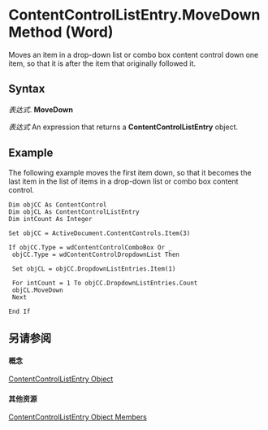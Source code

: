 
# ContentControlListEntry.MoveDown Method (Word)

Moves an item in a drop-down list or combo box content control down one item, so that it is after the item that originally followed it.


## Syntax

 _表达式_. **MoveDown**

 _表达式_ An expression that returns a **ContentControlListEntry** object.


## Example

The following example moves the first item down, so that it becomes the last item in the list of items in a drop-down list or combo box content control.


```
Dim objCC As ContentControl 
Dim objCL As ContentControlListEntry 
Dim intCount As Integer 
 
Set objCC = ActiveDocument.ContentControls.Item(3) 
 
If objCC.Type = wdContentControlComboBox Or _ 
 objCC.Type = wdContentControlDropdownList Then 
 
 Set objCL = objCC.DropdownListEntries.Item(1) 
 
 For intCount = 1 To objCC.DropdownListEntries.Count 
 objCL.MoveDown 
 Next 
 
End If
```


## 另请参阅


#### 概念


[ContentControlListEntry Object](b4e51492-4283-22e7-0f9a-2cfa1abaa306.md)
#### 其他资源


[ContentControlListEntry Object Members](http://msdn.microsoft.com/library/bff2295a-4231-d1ba-44fc-cb636358844b%28Office.15%29.aspx)